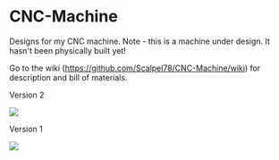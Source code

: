 CNC-Machine
===========

Designs for my CNC machine. Note - this is a machine under design. It hasn't been physically built yet!

Go to the wiki (https://github.com/Scalpel78/CNC-Machine/wiki) for description and bill of materials.

Version 2

![](https://github.com/Scalpel78/CNC-Machine/blob/master/images/cnc-v2.png)

Version 1

![](https://github.com/Scalpel78/CNC-Machine/blob/master/images/cnc-v1.png)


